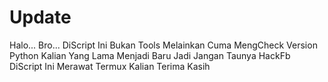 # Update
Halo... Bro... DiScript Ini Bukan Tools Melainkan Cuma MengCheck Version Python Kalian Yang Lama Menjadi Baru Jadi Jangan Taunya HackFb DiScript Ini Merawat Termux Kalian Terima Kasih
